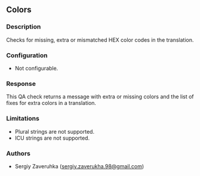 ## Colors

### Description
Checks for missing, extra or mismatched HEX color codes in the translation.

### Configuration
- Not configurable.

### Response
This QA check returns a message with extra or missing colors and the list of fixes for extra colors in a translation.

### Limitations
- Plural strings are not supported.
- ICU strings are not supported.

### Authors
- Sergiy Zaveruhka (sergiy.zaverukha.98@gmail.com)
